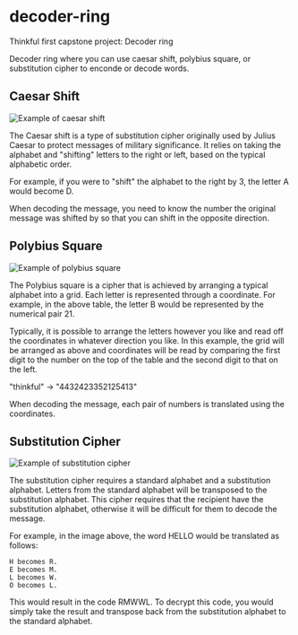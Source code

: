 # decoder-ring
Thinkful first capstone project: Decoder ring

Decoder ring where you can use caesar shift, polybius square, or substitution cipher to enconde or decode words. 

## Caesar Shift

![Example of caesar shift](https://lh3.googleusercontent.com/pw/AJFCJaW8xQQs_9k6Py0ziyPavE6Ci3Zl8UJGzrAYOx7_OVhOzjDqn1HiFN8AQEnm7Pi1htB7VN4IZB_pWaqvTB60kWN5uS1ZluEIsk_tmzH2jA8yx77qSbgHS6i51YGMXwbtnjQiaZMugKtr6AEv_JzOWif3G7N4cQB6oPxyuOIZKLGz5vIU7W2B8hhS_k6hsfbVmrkrn9w00cYiPSonfqYnfpJaLlA1OaiehwLwu_Vn_NgOKWEiniHSBRMPVcWZnmU2UTMzoRZBbJwzrId71f6YlsYOIVFKJPypaSYJtmTfczq9URV7f4lbSAxQLs3zc3-nyOjuTbDZoPCwdjvMkKblAkVulcZ9RSChXgS0Dc6o0k_3RdD1Iw9zgTfECLYARysMnnR3TJol06JD5maPZeX73RG6uudjnKzsW3BaN8ZaOFfbZP_a8ASpdAlWKJ_xZux1c4o0g9j2he7LtRRZz_tkifw-7OTCv0A0ffSMvAxIbPfttqCniMXYA282wmFRaRmv6Wffbbt5dBkWtyV0r_nUkflmhoew0xdbuBjyHXB8Mn3ZtcYlNuda--YW6_VNDuDTQpvfoO8JLN69wHgUkUQ3jaMGBk-K8VI3TGao9cTVoXBDXFUxYxG9Q7xYkc8We6tS4o2QJwnmbdiIzSEu78jE_OkiuPmZ2aFGJ4ztn0DvqGojzh-R70_SvJ8QvF6A3GfX00wNU1hdZAKLVn-HRkN1c8cZxnYG0SJdcKNn_Gq1IOKuFn9t7yWN6v_Dbp3hqS-VzKU4qOoC11HN54S7PwihekHk3bEpUt6RcXVBahtS4dnXOZZdIGjriGr4t2lxhnl7VzJFEdV92Jra6GkQhrQjRZyvAZyEvUPPFNFlD6OjB56v8XBwQQSS_b5rPeyh7nT5sM_ci6pR-MtiI01j1-KncpWtk4xjQQKg3ZdoI5WF-M2dA4xnyddJ-ioR6R54E3nkpfyOzYpNu45nstulSzV2j_MsHeZA=w750-h316-s-no?authuser=1)

The Caesar shift is a type of substitution cipher originally used by Julius Caesar to protect messages of military significance. It relies on taking the alphabet and "shifting" letters to the right or left, based on the typical alphabetic order.

For example, if you were to "shift" the alphabet to the right by 3, the letter A would become D.

When decoding the message, you need to know the number the original message was shifted by so that you can shift in the opposite direction.

## Polybius Square

![Example of polybius square](https://lh3.googleusercontent.com/pw/AJFCJaWJh8NJEW_Myg8uYfS-cwBhd4Mdr5hJN5Ce3bdDeWlzC6eGEQ6K2uMvqTbmRDUoP1524UKlIVG9lfUnF95PkW0jsLkTf6AFPS3BGDFgyz4TPYDZiUox4lv9yc570DMQLhDH1KIGEKionaVpWYrOaZjb1U-ilM4YweNlCoePp2Vs7ATIKEn5yQuIicJ_t0ZSALIniKHqLi-RwbAxSZCGOsx1tNK_kskql-IFgz2ORdM4Y34jA78y6aDgydK66ZEiijb6DLhhOr0YALlJC-I6vOe-ZAyNJlHYPCadfE4ehsc9DzquG3uR3-uwoEyKqohubm2YS2bfe0SoTvJXei-uGBJbiGwlA8mSclKflJgsNl2qiZzw5PdjWDSaxdikTBy--Rr5HTfqfi0iN23ntQhT1_WMM2NxzJTdZySc6QOCKl5QMlGIVPiHJle8u83vlMw5_jt_V5PZ5oBUjC_n4JEQxDsxF16fWAtfPKdtL1nyCJ9mdK-7WqXi9F9_7EGmplSMibyFHUj2hdbrhWhE-eQQ4mD_mE3fFPTWoiNrk0ZfLSBH7FsK3aGSlqdb_7AUqJCpFV9GDt--hR-cfheoKrT7oQit8s1DvVM4ZWneTnAO7nUirIFXo94QvisV1eA0BQ-lTmqQiK-Y53XEpA7D5JsTT9t9r0UVtlCK5Cfj79zn6uwZKD622ZvmCY5IQXGxSp9--wDzCduDfSFyzGR8mSDxUif1qZxfNTX8uA0OGGxvn1T7bP8VUiOyP6B4_Z1HAmCSypMH_OVZZ3CftNwO8yvWt9EwjH1PZCFnzvAkd0CSLB8-WvAtWgql1Xvd9dqKN0pRlu7vzicWWQQmoexf_X9eTpKZ7UsLfqF3fqrdnhuhmmygXuQE4D1X8-Cto2YLbBCN1xJsc0Zq2jhyubJHbUcaSKExKY4MppuxryzeocZkcALzz87KvC3ns-wB_Re0ri7_X_OH1vobwoWvf-lCUEO7YkchV7in=w689-h288-s-no?authuser=1)

The Polybius square is a cipher that is achieved by arranging a typical alphabet into a grid. Each letter is represented through a coordinate. For example, in the above table, the letter B would be represented by the numerical pair 21.

Typically, it is possible to arrange the letters however you like and read off the coordinates in whatever direction you like. In this example, the grid will be arranged as above and coordinates will be read by comparing the first digit to the number on the top of the table and the second digit to that on the left.

"thinkful" -> "4432423352125413"

When decoding the message, each pair of numbers is translated using the coordinates.

## Substitution Cipher

![Example of substitution cipher](https://lh3.googleusercontent.com/pw/AJFCJaVP5yFC8NiSU8kwyvmYoNQVqn6uCy-Lr3Ne3-NwxHPog2bVN1qcMgJ5INwG2z-ZYLLWNHkaUAs_AMpCabQzKLCXTsy2F9RpNC74Ioy3LjumV0o4Ec7j8zyU8A-dUO70O48d0aKYZw9JoZsTAOwrizX-dhTfQRwT7ivjO5OJSkEqaTMfDSzuMj8mRgq4qlxZugZPY9qrDbZcWF83gVSQzTDM7gt1mLZANL-JVZ0Re49ycA7AgqUNPjthjrsTf_kk-JQmK_EfNZAT882wgm1zuqywvs1jYba5kRwBtJ9_VrZ4x-3pLdMfQkZXTZLi2ISwNETW_O_4GY7Z4n1kVDqXSbzNsYR6FLpv2STLqVJCY1SsFxnRpWDYTJup3XUCy_nuzfSeUi0cbz-0J6pIgalgElN9cr9xeaff7CgOIyTQyV8O818bthqybee22boEIHuLteVGJlft_GLcVhkt0sIbUCfHKXcS6_6gd5J36nsJGTFJKXlfxhgsxdjXferM7UTssdK9EqJ5j2fQkJkWNTqd-30-hbkBnAROFHCm_obgd76TnjW_ztZ5Vtb1FekHs64o5dhituIXZARQsfAj7n7iLal9IUPrEOKcxFd7TsGS11QZhuyoD0vQZFZqh5eoIFOU43XhKRYnqY3ZMCsffoXjBMiNRM9sKkYCNw4WXzN9xM5xH58tRFQFvAuT7C4S5O3hOst3Vm4NZrsW3jWCd4SvyAikcbTaEv9eqnKpstNFz4Cov-mihz9yeECU_ll-08Ukzaj1NmYiD_rtII8uGTFA9qcYoA6TeQ-UMCTXTq52qtVS3gxwsAdV4T2E5b5LNaqRTunnV4cBbP5rw03Rr48bYvRNzrXlcmZRxIpRrNMS91-qr6obg23N3zywVQqtYmULTG2CzDg-QgJ8tsLZpy752jWbnutqVcge6DG7dTXCzrUEc8xJ0tlUPkGzXsFwWfNHZGFxqReB02LITywAFRmpLB8fu4jl=w700-h92-s-no?authuser=1)

The substitution cipher requires a standard alphabet and a substitution alphabet. Letters from the standard alphabet will be transposed to the substitution alphabet. This cipher requires that the recipient have the substitution alphabet, otherwise it will be difficult for them to decode the message.

For example, in the image above, the word HELLO would be translated as follows:

    H becomes R.
    E becomes M.
    L becomes W.
    O becomes L.

This would result in the code RMWWL. To decrypt this code, you would simply take the result and transpose back from the substitution alphabet to the standard alphabet.
